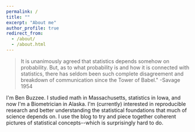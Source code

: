 ```yaml
---
permalink: /
title: ""
excerpt: "About me"
author_profile: true
redirect_from: 
  - /about/
  - /about.html
---
```



> It is unanimously agreed that statistics depends somehow on probability. But, as to what probability is and how it is connected with statistics, there has seldom been such complete disagreement and breakdown of communication since the Tower of Babel." -Savage 1954

I'm Ben Buzzee. I studied math in Massachusetts, statistics in Iowa, and now I'm a Biometrician in Alaska. I'm (currently) interested in reproducible research and better understanding the statistical foundations that much of science depends on. I use the blog to try and piece together coherent pictures of statistical concepts--which is surprisingly hard to do.
